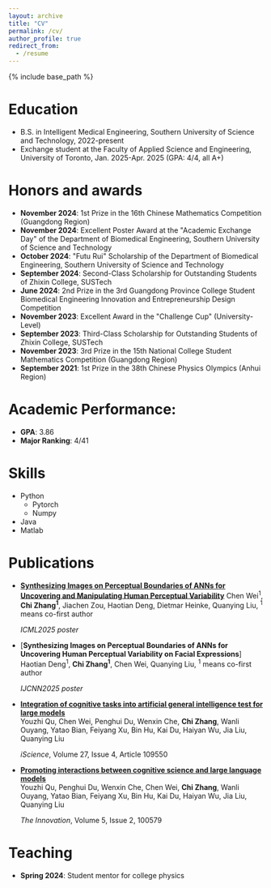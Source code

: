 ```yaml
---
layout: archive
title: "CV"
permalink: /cv/
author_profile: true
redirect_from:
  - /resume
---
```


{% include base_path %}

Education
======
* B.S. in Intelligent Medical Engineering, Southern University of Science and Technology, 2022-present
* Exchange student at the Faculty of Applied Science and Engineering, University of Toronto, Jan. 2025-Apr. 2025 (GPA: 4/4, all A+)

Honors and awards
======
- **November 2024**: 1st Prize in the 16th Chinese Mathematics Competition (Guangdong Region)
- **November 2024**: Excellent Poster Award at the "Academic Exchange Day" of the Department of Biomedical Engineering, Southern University of Science and Technology
- **October 2024**: "Futu Rui" Scholarship of the Department of Biomedical Engineering, Southern University of Science and Technology
- **September 2024**: Second-Class Scholarship for Outstanding Students of Zhixin College, SUSTech
- **June 2024**: 2nd Prize in the 3rd Guangdong Province College Student Biomedical Engineering Innovation and Entrepreneurship Design Competition
- **November 2023**: Excellent Award in the "Challenge Cup" (University-Level)
- **September 2023**: Third-Class Scholarship for Outstanding Students of Zhixin College, SUSTech
- **November 2023**: 3rd Prize in the 15th National College Student Mathematics Competition (Guangdong Region)
- **September 2021**: 1st Prize in the 38th Chinese Physics Olympics (Anhui Region)

# Academic Performance:
- **GPA**: 3.86  
- **Major Ranking**: 4/41
  
Skills
======
* Python
  * Pytorch
  * Numpy
* Java
* Matlab

Publications
======
- [**Synthesizing Images on Perceptual Boundaries of ANNs for Uncovering and Manipulating Human Perceptual Variability**](https://arxiv.org/abs/2505.03641)
  Chen Wei<sup>1</sup>, **Chi Zhang<sup>1</sup>**, Jiachen Zou, Haotian Deng, Dietmar Heinke, Quanying Liu, <sup>1</sup> means co-first author

  *ICML2025 poster*
- [**Synthesizing Images on Perceptual Boundaries of ANNs for Uncovering Human Perceptual Variability on Facial Expressions**]
  Haotian Deng<sup>1</sup>, **Chi Zhang<sup>1</sup>**, Chen Wei, Quanying Liu, <sup>1</sup> means co-first author

  *IJCNN2025 poster*
- [**Integration of cognitive tasks into artificial general intelligence test for large models**](https://doi.org/10.1016/j.isci.2023.109550)  
  Youzhi Qu, Chen Wei, Penghui Du, Wenxin Che, **Chi Zhang**, Wanli Ouyang, Yatao Bian, Feiyang Xu, Bin Hu, Kai Du, Haiyan Wu, Jia Liu, Quanying Liu

  *iScience*, Volume 27, Issue 4, Article 109550
- [**Promoting interactions between cognitive science and large language models**](https://example.com/link-to-your-paper)  
  Youzhi Qu, Penghui Du, Wenxin Che, Chen Wei, **Chi Zhang**, Wanli Ouyang, Yatao Bian, Feiyang Xu, Bin Hu, Kai Du, Haiyan Wu, Jia Liu, Quanying Liu 

  *The Innovation*, Volume 5, Issue 2, 100579
  
Teaching
======
* **Spring 2024**: Student mentor for college physics

